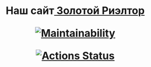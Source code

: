 <h1 align="center">Наш сайт<a href="https://goldenrealtor.netlify.app/" target="_blank"> Золотой Риэлтор</a>

[![Maintainability](https://api.codeclimate.com/v1/badges/d72e0d50589f9d47c6df/maintainability)](https://codeclimate.com/github/nikitos3000/proekt1315/maintainability)

[![Actions Status](https://github.com/nikitos3000/proekt1315/actions/workflows/github-actions.yml/badge.svg)](https://github.com/nikitos3000/proekt1315/actions/workflows/github-actions.yml)
